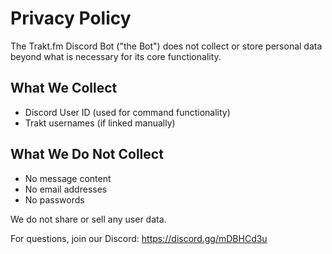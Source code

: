# Privacy Policy

The Trakt.fm Discord Bot ("the Bot") does not collect or store personal data beyond what is necessary for its core functionality.

## What We Collect
- Discord User ID (used for command functionality)
- Trakt usernames (if linked manually)

## What We Do Not Collect
- No message content
- No email addresses
- No passwords

We do not share or sell any user data.

For questions, join our Discord: https://discord.gg/mDBHCd3u
